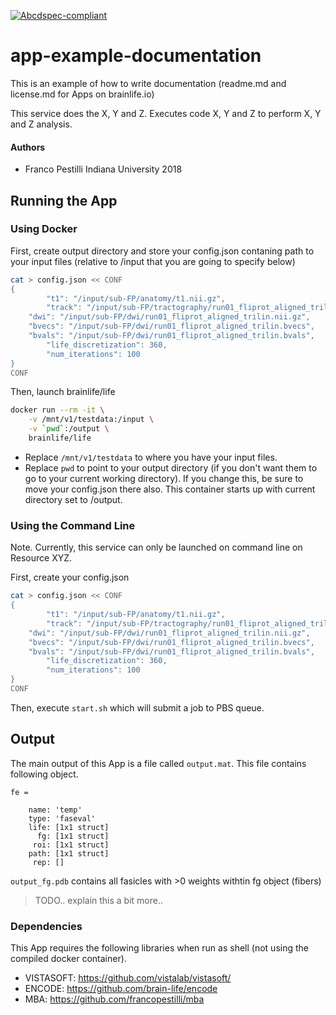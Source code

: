 [![Abcdspec-compliant](https://img.shields.io/badge/ABCD_Spec-v1.0-green.svg)](https://github.com/soichih/abcd-spec)

# app-example-documentation
This is an example of how to write documentation (readme.md and license.md for Apps on brainlife.io)

This service does the X, Y and Z. Executes code X, Y and Z to perform X, Y and Z analysis.

#### Authors
- Franco Pestilli Indiana University 2018

## Running the App 

### Using Docker

First, create output directory and store your config.json contaning path to your input files (relative to /input that you are going to specify below)

```bash
cat > config.json << CONF
{
        "t1": "/input/sub-FP/anatomy/t1.nii.gz",
        "track": "/input/sub-FP/tractography/run01_fliprot_aligned_trilin_csd_lmax10_wm_SD_PROB-NUM01-500000.tck",
	"dwi": "/input/sub-FP/dwi/run01_fliprot_aligned_trilin.nii.gz",
	"bvecs": "/input/sub-FP/dwi/run01_fliprot_aligned_trilin.bvecs",
	"bvals": "/input/sub-FP/dwi/run01_fliprot_aligned_trilin.bvals",
        "life_discretization": 360,
        "num_iterations": 100
}
CONF
```

Then, launch brainlife/life

```bash
docker run --rm -it \
	-v /mnt/v1/testdata:/input \
	-v `pwd`:/output \
	brainlife/life
```

* Replace `/mnt/v1/testdata` to where you have your input files. 
* Replace `pwd` to point to your output directory (if you don't want them to go to your current working directory). If you change this, be sure to move your config.json there also. This container starts up with current directory set to /output.

### Using the Command Line

Note. Currently, this service can only be launched on command line on Resource XYZ.

First, create your config.json

```bash
cat > config.json << CONF
{
        "t1": "/input/sub-FP/anatomy/t1.nii.gz",
        "track": "/input/sub-FP/tractography/run01_fliprot_aligned_trilin_csd_lmax10_wm_SD_PROB-NUM01-500000.tck",
	"dwi": "/input/sub-FP/dwi/run01_fliprot_aligned_trilin.nii.gz",
	"bvecs": "/input/sub-FP/dwi/run01_fliprot_aligned_trilin.bvecs",
	"bvals": "/input/sub-FP/dwi/run01_fliprot_aligned_trilin.bvals",
        "life_discretization": 360,
        "num_iterations": 100
}
CONF
```

Then, execute `start.sh` which will submit a job to PBS queue.

## Output

The main output of this App is a file called `output.mat`. This file contains following object.

```
fe = 

    name: 'temp'
    type: 'faseval'
    life: [1x1 struct]
      fg: [1x1 struct]
     roi: [1x1 struct]
    path: [1x1 struct]
     rep: []
```

`output_fg.pdb` contains all fasicles with >0 weights withtin fg object (fibers)

> TODO.. explain this a bit more..


### Dependencies
This App requires the following libraries when run as shell (not using the compiled docker container).

  - VISTASOFT: https://github.com/vistalab/vistasoft/
  - ENCODE: https://github.com/brain-life/encode
  - MBA: https://github.com/francopestilli/mba
